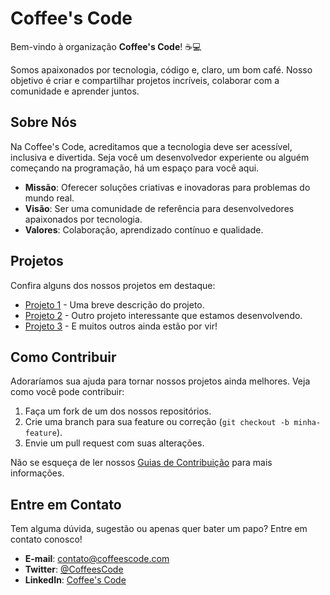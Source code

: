 # Coffee's Code

Bem-vindo à organização **Coffee's Code**! ☕💻

Somos apaixonados por tecnologia, código e, claro, um bom café. Nosso objetivo é criar e compartilhar projetos incríveis, colaborar com a comunidade e aprender juntos.

## Sobre Nós

Na Coffee's Code, acreditamos que a tecnologia deve ser acessível, inclusiva e divertida. Seja você um desenvolvedor experiente ou alguém começando na programação, há um espaço para você aqui.

- **Missão**: Oferecer soluções criativas e inovadoras para problemas do mundo real.
- **Visão**: Ser uma comunidade de referência para desenvolvedores apaixonados por tecnologia.
- **Valores**: Colaboração, aprendizado contínuo e qualidade.

## Projetos

Confira alguns dos nossos projetos em destaque:

- [Projeto 1](#) - Uma breve descrição do projeto.
- [Projeto 2](#) - Outro projeto interessante que estamos desenvolvendo.
- [Projeto 3](#) - E muitos outros ainda estão por vir!

## Como Contribuir

Adoraríamos sua ajuda para tornar nossos projetos ainda melhores. Veja como você pode contribuir:

1. Faça um fork de um dos nossos repositórios.
2. Crie uma branch para sua feature ou correção (`git checkout -b minha-feature`).
3. Envie um pull request com suas alterações.

Não se esqueça de ler nossos [Guias de Contribuição](#) para mais informações.

## Entre em Contato

Tem alguma dúvida, sugestão ou apenas quer bater um papo? Entre em contato conosco!

- **E-mail**: contato@coffeescode.com
- **Twitter**: [@CoffeesCode](#)
- **LinkedIn**: [Coffee's Code](#)
